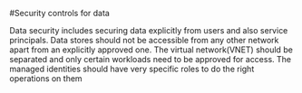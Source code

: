 #Security controls for data

Data security includes securing data explicitly from users and also service principals. Data stores should not be accessible from any other network apart from an explicitly approved one. The virtual network(VNET) should be separated and only certain workloads need to be approved for access. The managed identities should have very specific roles to do the right operations on them


